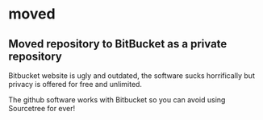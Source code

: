 # moved
Moved repository to BitBucket as a private repository 
-----------------------------------------------------

Bitbucket website is ugly and outdated, the software sucks horrifically 
but privacy is offered for free and unlimited. 

The github software works with  Bitbucket so   you can avoid using Sourcetree for ever!




